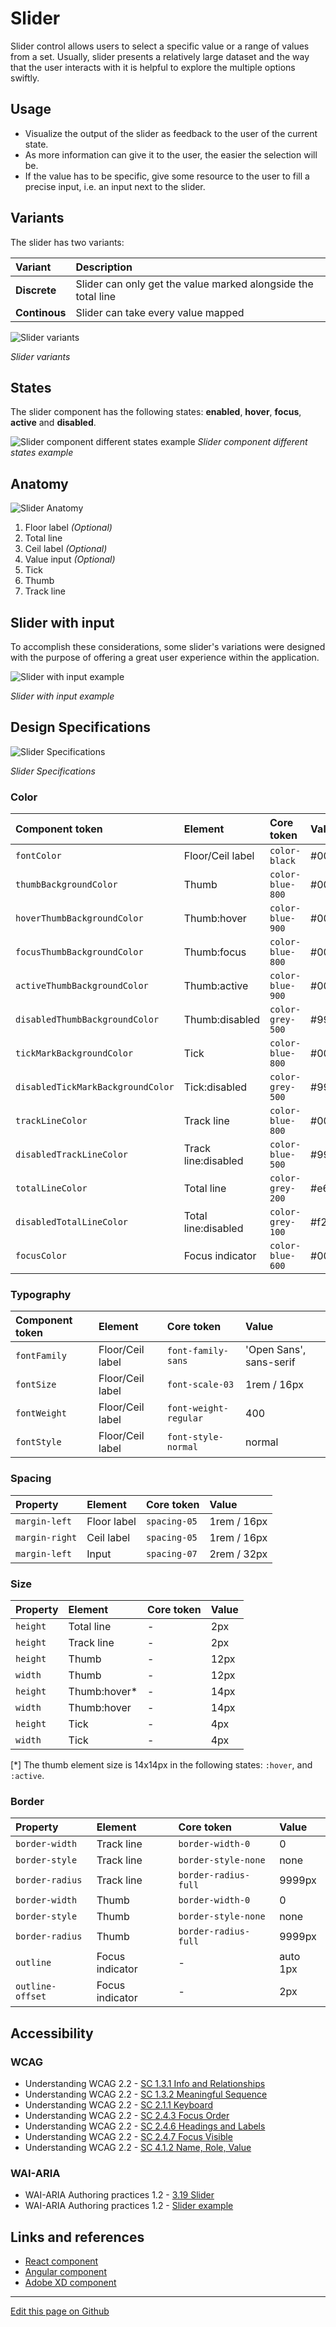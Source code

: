# Slider

Slider control allows users to select a specific value or a range of values from a set. Usually, slider presents a relatively large dataset and the way that the user interacts with it is helpful to explore the multiple options swiftly.


## Usage

- Visualize the output of the slider as feedback to the user of the current state.
- As more information can give it to the user, the easier the selection will be.
- If the value has to be specific, give some resource to the user to fill a precise input, i.e. an input next to the slider.


## Variants

The slider has two variants:

| Variant         | Description
| :-------------- | :-------------------------------------------------------------- |
| **Discrete**    | Slider can only get the value marked alongside the total line   |
| **Continous**   | Slider can take every value mapped                              |

![Slider variants](images/slider_variants.png "Slider variants")

_Slider variants_


## States

The slider component has the following states: **enabled**, **hover**, **focus**, **active** and **disabled**.

![Slider component different states example](images/slider_states.png "Slider component different states example")
_Slider component different states example_


## Anatomy

![Slider Anatomy](images/slider_anatomy.png "Slider Anatomy")

1. Floor label _(Optional)_
2. Total line
3. Ceil label _(Optional)_
4. Value input _(Optional)_
5. Tick
6. Thumb
7. Track line


## Slider with input

To accomplish these considerations, some slider's variations were designed with the purpose of offering a great user experience within the application.

![Slider with input example](images/slider_input.png "Slider with input example")

_Slider with input example_



## Design Specifications

![Slider Specifications](images/slider_specs.png "Slider Specifications")

_Slider Specifications_


### Color


| Component token                   | Element             | Core token            | Value   |
| :-------------------------------- | :------------------ | :-------------------- | :------ |
| `fontColor`                       | Floor/Ceil label    | `color-black`         | #000000 |
| `thumbBackgroundColor`            | Thumb               | `color-blue-800`      | #0067b3 |
| `hoverThumbBackgroundColor`       | Thumb:hover         | `color-blue-900`      | #003c66 |
| `focusThumbBackgroundColor`       | Thumb:focus         | `color-blue-800`      | #0067b3 |
| `activeThumbBackgroundColor`      | Thumb:active        | `color-blue-900`      | #003c66 |
| `disabledThumbBackgroundColor`    | Thumb:disabled      | `color-grey-500`      | #999999 |
| `tickMarkBackgroundColor`         | Tick                | `color-blue-800`      | #0067b3 |
| `disabledTickMarkBackgroundColor` | Tick:disabled       | `color-grey-500`      | #999999 |
| `trackLineColor`                  | Track line          | `color-blue-800`      | #0067b3 |
| `disabledTrackLineColor`	        | Track line:disabled | `color-blue-500`      | #999999 |
| `totalLineColor`	                | Total line          | `color-grey-200`      | #e6e6e6 |
| `disabledTotalLineColor`          | Total line:disabled | `color-grey-100`      | #f2f2f2 |
| `focusColor`                      | Focus indicator     | `color-blue-600`      | #0095ff |


### Typography


| Component token                   | Element             | Core token             | Value                     |
| :-------------------------------- | :------------------ | :--------------------- | :------------------------ |
| `fontFamily`                      | Floor/Ceil label    | `font-family-sans`     | 'Open Sans', sans-serif   |
| `fontSize`                        | Floor/Ceil label    | `font-scale-03`        | 1rem / 16px               |
| `fontWeight`                      | Floor/Ceil label    | `font-weight-regular`  | 400                       |
| `fontStyle`                       | Floor/Ceil label    | `font-style-normal`    | normal                    |

### Spacing

| Property                          | Element             | Core token      | Value                     |
| :-------------------------------- | :------------------ | :-------------- | :------------------------ |
| `margin-left`                     | Floor label         | `spacing-05`    | 1rem / 16px               |
| `margin-right`                    | Ceil label          | `spacing-05`    | 1rem / 16px               |
| `margin-left`                     | Input               | `spacing-07`    | 2rem / 32px               |


### Size

| Property                          | Element             | Core token      | Value                     |
| :-------------------------------- | :------------------ | :-------------- | :------------------------ |
| `height`                          | Total line          | -               | 2px                       |
| `height`                          | Track line          | -               | 2px                       |
| `height`                          | Thumb               | -               | 12px                      |
| `width`                           | Thumb               | -               | 12px                      |
| `height`                          | Thumb:hover*        | -               | 14px                      |
| `width`                           | Thumb:hover         | -               | 14px                      |
| `height`                          | Tick                | -               | 4px                       |
| `width`                           | Tick                | -               | 4px                       |

[*] The thumb element size is 14x14px in the following states: `:hover`, and `:active`.

### Border

| Property                 | Element          | Core token                 | Value            |
| :----------------------- | :--------------- | :------------------------- | :--------------- |
| `border-width`           | Track line       | `border-width-0`           | 0                |
| `border-style`           | Track line       | `border-style-none`        | none             |
| `border-radius`          | Track line       | `border-radius-full`       | 9999px           |
| `border-width`           | Thumb            | `border-width-0`           | 0                |
| `border-style`           | Thumb            | `border-style-none`        | none             |
| `border-radius`          | Thumb            | `border-radius-full`       | 9999px           |
| `outline`                | Focus indicator  | -                          | auto 1px         |
| `outline-offset`         | Focus indicator  | -                          | 2px              |


## Accessibility

### WCAG

* Understanding WCAG 2.2 - [SC 1.3.1 Info and Relationships](https://www.w3.org/WAI/WCAG22/Understanding/info-and-relationships) 
* Understanding WCAG 2.2 - [SC 1.3.2 Meaningful Sequence](https://www.w3.org/WAI/WCAG22/Understanding/meaningful-sequence) 
* Understanding WCAG 2.2 - [SC 2.1.1 Keyboard](https://www.w3.org/WAI/WCAG22/Understanding/keyboard)
* Understanding WCAG 2.2 - [SC 2.4.3 Focus Order](https://www.w3.org/WAI/WCAG22/Understanding/focus-order) 
* Understanding WCAG 2.2 - [SC 2.4.6 Headings and Labels](https://www.w3.org/WAI/WCAG22/Understanding/headings-and-labels) 
* Understanding WCAG 2.2 - [SC 2.4.7 Focus Visible](https://www.w3.org/WAI/WCAG22/Understanding/focus-visible) 
* Understanding WCAG 2.2 - [SC 4.1.2 Name, Role, Value](https://www.w3.org/WAI/WCAG22/Understanding/name-role-value) 

### WAI-ARIA

* WAI-ARIA Authoring practices 1.2 - [3.19 Slider](https://www.w3.org/TR/wai-aria-practices-1.2/#slider)
* WAI-ARIA Authoring practices 1.2 - [Slider example](https://www.w3.org/TR/wai-aria-practices-1.2/examples/slider/slider-1.html)

## Links and references

* [React component](https://developer.dxc.com/tools/react/next/#/components/slider)
* [Angular component](https://developer.dxc.com/tools/angular/next/#/components/slider)
* [Adobe XD component](https://xd.adobe.com/view/29ee46d1-7a4c-42bf-bd66-16ae62477a6a-7cbd/)

____________________________________________________________

[Edit this page on Github](https://github.com/dxc-technology/halstack-style-guide/blob/master/guidelines/components/slider/README.md)
